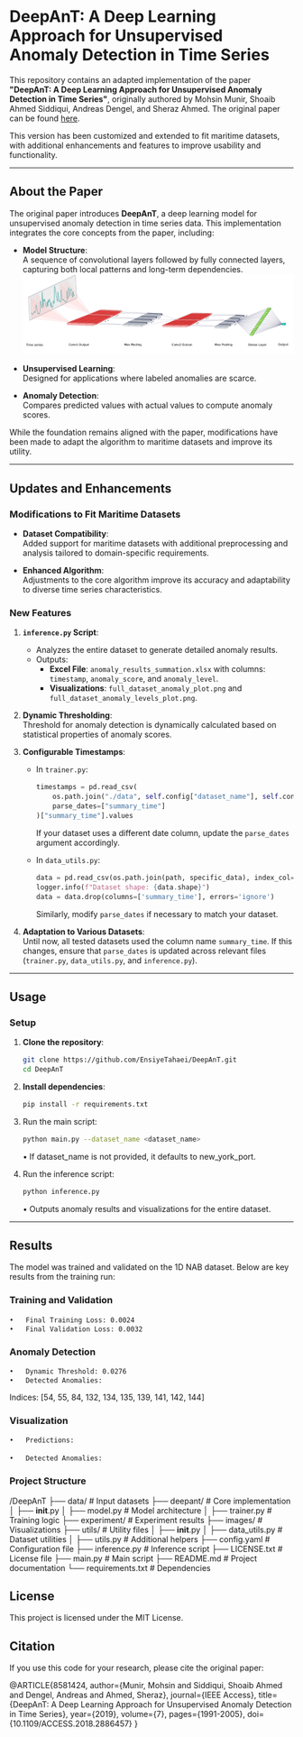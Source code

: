 # DeepAnT: A Deep Learning Approach for Unsupervised Anomaly Detection in Time Series

This repository contains an adapted implementation of the paper **"DeepAnT: A Deep Learning Approach for Unsupervised Anomaly Detection in Time Series"**, originally authored by Mohsin Munir, Shoaib Ahmed Siddiqui, Andreas Dengel, and Sheraz Ahmed. The original paper can be found [here](https://ieeexplore.ieee.org/document/8581424).

This version has been customized and extended to fit maritime datasets, with additional enhancements and features to improve usability and functionality.

---

## About the Paper

The original paper introduces **DeepAnT**, a deep learning model for unsupervised anomaly detection in time series data. This implementation integrates the core concepts from the paper, including:

- **Model Structure**:  
  A sequence of convolutional layers followed by fully connected layers, capturing both local patterns and long-term dependencies.  
  ![DeepAnT Structure](images/structure.png)

- **Unsupervised Learning**:  
  Designed for applications where labeled anomalies are scarce.

- **Anomaly Detection**:  
  Compares predicted values with actual values to compute anomaly scores.

While the foundation remains aligned with the paper, modifications have been made to adapt the algorithm to maritime datasets and improve its utility.

---

## Updates and Enhancements

### Modifications to Fit Maritime Datasets
- **Dataset Compatibility**:  
  Added support for maritime datasets with additional preprocessing and analysis tailored to domain-specific requirements.

- **Enhanced Algorithm**:  
  Adjustments to the core algorithm improve its accuracy and adaptability to diverse time series characteristics.

### New Features
1. **`inference.py` Script**:  
   - Analyzes the entire dataset to generate detailed anomaly results.
   - Outputs:
     - **Excel File**: `anomaly_results_summation.xlsx` with columns: `timestamp`, `anomaly_score`, and `anomaly_level`.
     - **Visualizations**: `full_dataset_anomaly_plot.png` and `full_dataset_anomaly_levels_plot.png`.

2. **Dynamic Thresholding**:  
   Threshold for anomaly detection is dynamically calculated based on statistical properties of anomaly scores.

3. **Configurable Timestamps**:  
   - In `trainer.py`:
     ```python
     timestamps = pd.read_csv(
         os.path.join("./data", self.config["dataset_name"], self.config["specific_dataset"]),
         parse_dates=["summary_time"]
     )["summary_time"].values
     ```
     If your dataset uses a different date column, update the `parse_dates` argument accordingly.

   - In `data_utils.py`:
     ```python
     data = pd.read_csv(os.path.join(path, specific_data), index_col="summary_time", parse_dates=["summary_time"])
     logger.info(f"Dataset shape: {data.shape}")
     data = data.drop(columns=['summary_time'], errors='ignore')
     ```
     Similarly, modify `parse_dates` if necessary to match your dataset.

4. **Adaptation to Various Datasets**:  
   Until now, all tested datasets used the column name `summary_time`. If this changes, ensure that `parse_dates` is updated across relevant files (`trainer.py`, `data_utils.py`, and `inference.py`).

---

## Usage

### Setup
1. **Clone the repository**:
    ```bash
    git clone https://github.com/EnsiyeTahaei/DeepAnT.git
    cd DeepAnT
    ```
2.	**Install dependencies**:

    ```bash
    pip install -r requirements.txt
    ```

3.	Run the main script:
    ```bash
    python main.py --dataset_name <dataset_name>
    ```
	•	If dataset_name is not provided, it defaults to new_york_port.

4.	Run the inference script:
    ```bash
    python inference.py
    ```
	•	Outputs anomaly results and visualizations for the entire dataset.

---
## Results
The model was trained and validated on the 1D NAB dataset. Below are key results from the training run:
### Training and Validation
	•	Final Training Loss: 0.0024
	•	Final Validation Loss: 0.0032

### Anomaly Detection
	•	Dynamic Threshold: 0.0276
	•	Detected Anomalies:
Indices: [54, 55, 84, 132, 134, 135, 139, 141, 142, 144]

### Visualization
	•	Predictions:

	•	Detected Anomalies:

### Project Structure

/DeepAnT
├── data/                    # Input datasets
├── deepant/                 # Core implementation
│   ├── __init__.py
│   ├── model.py             # Model architecture
│   ├── trainer.py           # Training logic
├── experiment/              # Experiment results
├── images/                  # Visualizations
├── utils/                   # Utility files
│   ├── __init__.py
│   ├── data_utils.py        # Dataset utilities
│   ├── utils.py             # Additional helpers
├── config.yaml              # Configuration file
├── inference.py             # Inference script
├── LICENSE.txt              # License file
├── main.py                  # Main script
├── README.md                # Project documentation
└── requirements.txt         # Dependencies

## License

This project is licensed under the MIT License.

## Citation

If you use this code for your research, please cite the original paper:

@ARTICLE{8581424,
  author={Munir, Mohsin and Siddiqui, Shoaib Ahmed and Dengel, Andreas and Ahmed, Sheraz},
  journal={IEEE Access}, 
  title={DeepAnT: A Deep Learning Approach for Unsupervised Anomaly Detection in Time Series}, 
  year={2019},
  volume={7},
  pages={1991-2005},
  doi={10.1109/ACCESS.2018.2886457}
}

